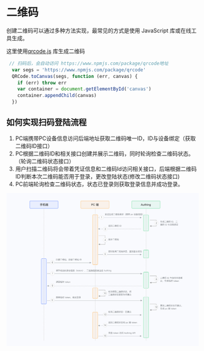 # 二维码

创建二维码可以通过多种方法实现，最常见的方式是使用 JavaScript 库或在线工具生成。

这里使用[qrcode.js](https://www.npmjs.com/package/qrcode) 库生成二维码

```js
 // 扫码后，会自动访问 https://www.npmjs.com/package/qrcode地址
  var segs = 'https://www.npmjs.com/package/qrcode'
  QRCode.toCanvas(segs, function (err, canvas) {
    if (err) throw err
    var container = document.getElementById('canvas')
    container.appendChild(canvas)
  })
```

## 如何实现扫码登陆流程

1. PC端携带PC设备信息访问后端地址获取二维码唯一ID，ID与设备绑定（获取二维码ID接口）
2. PC根据二维码ID和相关接口创建并展示二维码，同时轮询检查二维码状态。（轮询二维码状态接口）
3. 用户扫描二维码将会带着凭证信息和二维码Id访问相关接口，后端根据二维码ID判断本次二维码能否用于登录，更改登陆状态(修改二维码状态接口)
4. PC前端轮询检查二维码状态，状态已登录则获取登录信息并成功登录。

![二维码登录流程](./imgs/二维码登录流程.png)